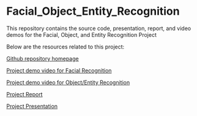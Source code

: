 # Facial_Object_Entity_Recognition
This repository contains the source code, presentation, report, and video demos for the Facial, Object, and Entity Recognition Project

Below are the resources related to this project:

[Github repository homepage](https://github.com/ScottHameed71/Facial_Object_Entity_Recognition)

[Project demo video for Facial Recognition](https://youtu.be/nyfV-OWfZsY)

[Project demo video for Object/Entity Recognition](https://youtu.be/c8Oa6sW2saY)

[Project Report](https://github.com/ScottHameed71/Facial_Object_Entity_Recognition/blob/main/Project%20Report%20Facial%20and%20Object_Entity%20Detection.pdf)

[Project Presentation](https://github.com/ScottHameed71/Facial_Object_Entity_Recognition/blob/main/Project%20Presentation%20Facial%20%26%20Objection_Entity%20Detection%20.pdf)
